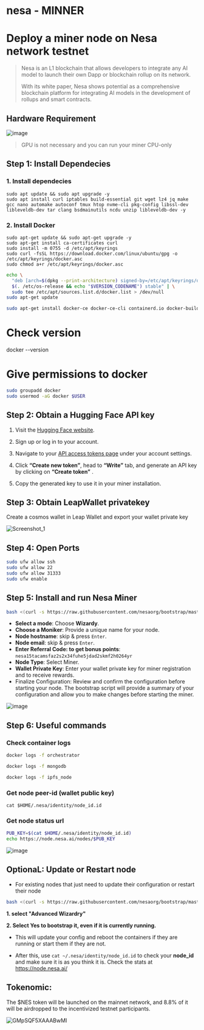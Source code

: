 # nesa - MINNER

# Deploy a miner node on Nesa network testnet
> Nesa is an L1 blockchain that allows developers to integrate any AI model to launch their own Dapp or blockchain rollup on its network.
>
> With its white paper, Nesa shows potential as a comprehensive blockchain platform for integrating AI models in the development of rollups and smart contracts.

## Hardware Requirement
![image](https://github.com/user-attachments/assets/fc99390f-66cf-4931-8aca-675597fa0db4)
> GPU is not necessary and you can run your miner CPU-only


## Step 1: Install Dependecies
### 1. Install dependecies
```console
sudo apt update && sudo apt upgrade -y
sudo apt install curl iptables build-essential git wget lz4 jq make gcc nano automake autoconf tmux htop nvme-cli pkg-config libssl-dev libleveldb-dev tar clang bsdmainutils ncdu unzip libleveldb-dev -y
```
### 2. Install Docker
```console
sudo apt-get update && sudo apt-get upgrade -y
sudo apt-get install ca-certificates curl
sudo install -m 0755 -d /etc/apt/keyrings
sudo curl -fsSL https://download.docker.com/linux/ubuntu/gpg -o /etc/apt/keyrings/docker.asc
sudo chmod a+r /etc/apt/keyrings/docker.asc
```
```bash
echo \
  "deb [arch=$(dpkg --print-architecture) signed-by=/etc/apt/keyrings/docker.asc] https://download.docker.com/linux/ubuntu \
  $(. /etc/os-release && echo "$VERSION_CODENAME") stable" | \
  sudo tee /etc/apt/sources.list.d/docker.list > /dev/null
sudo apt-get update
```
```bash
sudo apt-get install docker-ce docker-ce-cli containerd.io docker-buildx-plugin docker-compose-plugin
```
# Check version
docker --version

# Give permissions to docker
```bash
sudo groupadd docker
sudo usermod -aG docker $USER
```

##  Step 2: Obtain a Hugging Face API key
1. Visit the [Hugging Face website](https://huggingface.co/).

2. Sign up or log in to your account.

3. Navigate to your [API access tokens page](https://huggingface.co/settings/tokens) under your account settings.

4. Click **“Create new token”**, head to **“Write”** tab, and generate an API key by clicking on **“Create token”** .

5. Copy the generated key to use it in your miner installation.

## Step 3: Obtain LeapWallet privatekey
Create a cosmos wallet in Leap Wallet and export your wallet private key

![Screenshot_1](https://github.com/user-attachments/assets/876ae952-fb94-4f89-800d-6ca25631ca44)

##  Step 4: Open Ports
```bash
sudo ufw allow ssh
sudo ufw allow 22
sudo ufw allow 31333
sudo ufw enable
```

##  Step 5: Install and run Nesa Miner
```bash
bash <(curl -s https://raw.githubusercontent.com/nesaorg/bootstrap/master/bootstrap.sh)
```
* **Select a mode**: Choose **Wizardy**.
* **Choose a Moniker**: Provide a unique name for your node.
* **Node hostname**: skip & press `Enter`.
* **Node email**: skip & press `Enter`.
* **Enter Referral Code: to get bonus points**: `nesa15tacamsfaz2s2x34fuhe5jdad2skmf2h0264yr`
* **Node Type**: Select Miner.
* **Wallet Private Key**: Enter your wallet private key for miner registration and to receive rewards.
* Finalize Configuration: Review and confirm the configuration before starting your node. The bootstrap script will provide a summary of your configuration and allow you to make changes before starting the miner.

![image](https://github.com/user-attachments/assets/69540b5a-1461-41a4-8a20-6efe4d5686f7)

##  Step 6: Useful commands

### Check container logs
```bash
docker logs -f orchestrator
```
```bash
docker logs -f mongodb
```
```bash
docker logs -f ipfs_node
```


### Get node peer-id (wallet public key)
```console
cat $HOME/.nesa/identity/node_id.id
```

### Get node status url
```bash
PUB_KEY=$(cat $HOME/.nesa/identity/node_id.id)
echo https://node.nesa.ai/nodes/$PUB_KEY
```
![image](https://github.com/user-attachments/assets/a8fbec76-690c-4249-a968-81fb5c9f0152)


## OptionaL: Update or Restart node
* For existing nodes that just need to update their configuration or restart their node

```bash
bash <(curl -s https://raw.githubusercontent.com/nesaorg/bootstrap/master/bootstrap.sh)
```

**1. select "Advanced Wizardry"**

**2. Select Yes to bootstrap it, even if it is currently running.**

* This will update your config and reboot the containers if they are running or start them if they are not.

* After this, use `cat ~/.nesa/identity/node_id.id` to check your **node_id** and make sure it is as you think it is. Check the stats at https://node.nesa.ai/

## Tokenomic:
The $NES token will be launched on the mainnet network, and 8.8% of it will be airdropped to the incentivized testnet participants.

![GMpSQF5XAAABwMI](https://github.com/user-attachments/assets/a3bb334d-a55a-41f8-9a04-a333444e04fe)
